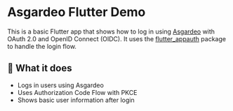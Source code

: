 # Asgardeo Flutter Demo

This is a basic Flutter app that shows how to log in using [Asgardeo](https://wso2.com/asgardeo/) with OAuth 2.0 and OpenID Connect (OIDC). It uses the [flutter_appauth](https://pub.dev/packages/flutter_appauth) package to handle the login flow.

## 🔐 What it does

- Logs in users using Asgardeo
- Uses Authorization Code Flow with PKCE
- Shows basic user information after login